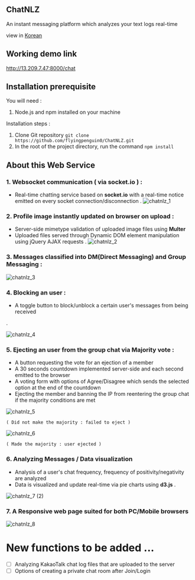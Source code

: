 ## ChatNLZ
An instant messaging platform which analyzes your text logs real-time

view in [Korean](/README_kr.md)

## Working demo link
http://13.209.7.47:8000/chat

## Installation prerequisite

You will need : 
  1. Node.js and npm installed on your machine
 
Installation steps : 
  1. Clone Git repository  `git clone https://github.com/flyingpenguin0/ChatNLZ.git`
  2. In the root of the project directory, run the command  `npm install`

## About this Web Service
### 1. Websocket communication ( via socket.io ) : 
  - Real-time chatting service based on **socket.io** with a real-time notice emitted on every socket connection/disconnection
  .
  ![chatnlz_1](https://user-images.githubusercontent.com/91243754/147536999-1f32f537-592e-4853-a2f3-b1768a48f956.gif)


### 2. Profile image instantly updated on browser on upload : 
  - Server-side mimetype validation of uploaded image files using **Multer**
  - Uploaded files served through Dynamic DOM element manipulation using jQuery AJAX requests
  .
  ![chatnlz_2](https://user-images.githubusercontent.com/91243754/147539688-946d2ac5-f640-4d31-b8d5-0e7fc79baa4b.gif)

 
### 3. Messages classified into DM(Direct Messaging) and Group Messaging  : 
  ![chatnlz_3](https://user-images.githubusercontent.com/91243754/147540849-3384b9f7-d387-4701-a55f-b739537b7d42.gif)



### 4. Blocking an user : 
  - A toggle button to block/unblock a certain user's messages from being received
  
  .
  
   ![chatnlz_4](https://user-images.githubusercontent.com/91243754/147541478-036b852e-3057-4df8-b8a2-9be6760da84c.gif)

### 5. Ejecting an user from the group chat via Majority vote : 
  - A button requesting the vote for an ejection of a member
  - A 30 seconds countdown implemented server-side and each second emitted to the browser
  - A voting form with options of Agree/Disagree which sends the selected option at the end of the countdown 
  - Ejecting the member and banning the IP from reentering the group chat if the majority conditions are met
  
   ![chatnlz_5](https://user-images.githubusercontent.com/91243754/147544337-404a52c1-e637-4de3-8cde-d81bbe98d17a.gif)
   
    ( Did not make the majority : failed to eject )
  
   ![chatnlz_6](https://user-images.githubusercontent.com/91243754/147544135-0af4338d-5404-46f1-bcb2-b4bd3882cd84.gif)
   
    ( Made the majority : user ejected )

### 6. Analyzing Messages / Data visualization
  - Analysis of a user's chat frequency, frequency of positivity/negativity are analyzed
  - Data is visualized and update real-time via pie charts using **d3.js**
  .
  
  ![chatnlz_7 (2)](https://user-images.githubusercontent.com/91243754/147545411-bcc742c3-8afb-4c91-900b-a48c2163aacd.gif)

  
### 7. A Responsive web page suited for both PC/Mobile browsers

![chatnlz_8](https://user-images.githubusercontent.com/91243754/147545630-4523ba84-6fdf-4ed1-809c-787f31ac206c.gif)

  
# New functions to be added ...
  - [ ] Analyzing KakaoTalk chat log files that are uploaded to the server
  - [ ] Options of creating a private chat room after Join/Login 
